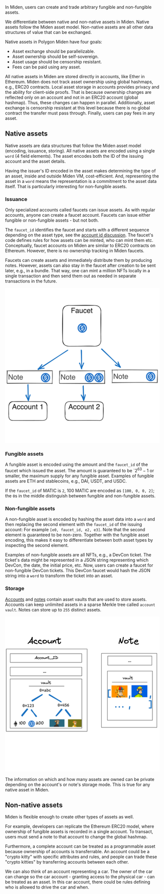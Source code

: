 In Miden, users can create and trade arbitrary fungible and non-fungible assets.

We differentiate between native and non-native assets in Miden. Native assets follow the Miden asset model. Non-native assets are all other data structures of value that can be exchanged.

Native assets in Polygon Miden have four goals:

* Asset exchange should be parallelizable.
* Asset ownership should be self-sovereign.
* Asset usage should be censorship resistant.
* Fees can be paid using any asset.

All native assets in Miden are stored directly in accounts, like Ether in Ethereum. Miden does not track asset ownership using global hashmaps, e.g., ERC20 contracts. Local asset storage in accounts provides privacy and the ability for client-side proofs. That is because ownership changes are reflected only on an account and not in an ERC20 account (global hashmap). Thus, these changes can happen in parallel. Additionally, asset exchange is censorship resistant at this level because there is no global contract the transfer must pass through. Finally, users can pay fees in any asset.

## Native assets

Native assets are data structures that follow the Miden asset model (encoding, issuance, storing). All native assets are encoded using a single `word` (4 field elements). The asset encodes both the ID of the issuing account and the asset details. 

Having the issuer's ID encoded in the asset makes determining the type of an asset, inside and outside Miden VM, cost-efficient. And, representing the asset in a `word` means the representation is a commitment to the asset data itself. That is particularly interesting for non-fungible assets.

### Issuance

Only specialized accounts called faucets can issue assets. As with regular accounts, anyone can create a faucet account. Faucets can issue either fungible or non-fungible assets - but not both. 

The `faucet_id` identifies the faucet and starts with a different sequence depending on the asset type, see the [account id discussion](accounts.md#account-id). The faucet's code defines rules for how assets can be minted, who can mint them etc. Conceptually, faucet accounts on Miden are similar to ERC20 contracts on Ethereum. However, there is no ownership tracking in Miden faucets.

Faucets can create assets and immediately distribute them by producing notes. However, assets can also stay in the faucet after creation to be sent later, e.g., in a bundle. That way, one can mint a million NFTs locally in a single transaction and then send them out as needed in separate transactions in the future.

![Architecture core concepts](../img/architecture/asset/asset-issuance.png)

### Fungible assets

A fungible asset is encoded using the amount and the `faucet_id` of the faucet which issued the asset. The amount is guaranteed to be  `$2^{63} - 1$ or smaller, the maximum supply for any fungible asset. Examples of fungible assets are ETH and stablecoins, e.g., DAI, USDT, and USDC.

If the `faucet_id` of MATIC is `2`, 100 MATIC are encoded as `[100, 0, 0, 2]`; the `0`s in the middle distinguish between fungible and non-fungible assets.

### Non-fungible assets

A non-fungible asset is encoded by hashing the asset data into a `word` and then replacing the second element with the `faucet_id` of the issuing account: For example `[e0, faucet_id, e2, e3]`. Note that the second element is guaranteed to be non-zero. Together with the fungible asset encoding, this makes it easy to differentiate between both asset types by inspecting the second element.

Examples of non-fungible assets are all NFTs, e.g., a DevCon ticket. The ticket's data might be represented in a JSON string representing which DevCon, the date, the initial price, etc. Now, users can create a faucet for non-fungible DevCon tickets. This DevCon faucet would hash the JSON string into a `word` to transform the ticket into an asset.

### Storage

[Accounts](accounts.md) and [notes](notes.md) contain asset vaults that are used to store assets. Accounts can keep unlimited assets in a sparse Merkle tree called `account vault`. Notes can store up to `255` distinct assets.

![Architecture core concepts](../img/architecture/asset/asset-storage.png)

The information on which and how many assets are owned can be private depending on the account's or note's storage mode. This is true for any native asset in Miden.

## Non-native assets

Miden is flexible enough to create other types of assets as well.

For example, developers can replicate the Ethereum ERC20 model, where ownership of fungible assets is recorded in a single account. To transact, users must send a note to that account to change the global hashmap.

Furthermore, a complete account can be treated as a programmable asset because ownership of accounts is transferrable. An account could be a "crypto kitty" with specific attributes and rules, and people can trade these "crypto kitties" by transferring accounts between each other.

We can also think of an account representing a car. The owner of the car can change so the car account - granting access to the physical car - can be treated as an asset. In this car account, there could be rules defining who is allowed to drive the car and when.
